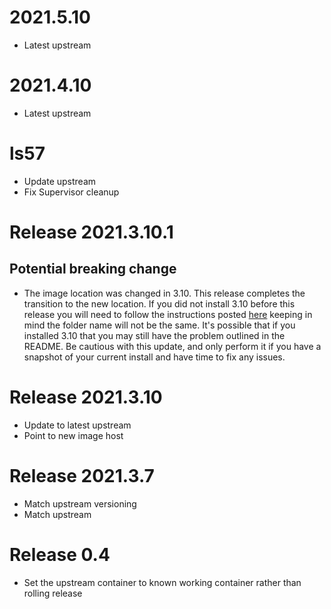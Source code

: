 # 2021.5.10
- Latest upstream
# 2021.4.10
- Latest upstream
# ls57
- Update upstream
- Fix Supervisor cleanup
# Release 2021.3.10.1
## Potential breaking change
- The image location was changed in 3.10. This release completes the transition to the new location. If you did not install 3.10 before this release you will need to follow the instructions posted [here](https://github.com/haberda/hassio_addons/blob/master/signal/README.md) keeping in mind the folder name will not be the same. It's possible that if you installed 3.10 that you may still have the problem outlined in the README. Be cautious with this update, and only perform it if you have a snapshot of your current install and have time to fix any issues.
# Release 2021.3.10
- Update to latest upstream
- Point to new image host
# Release 2021.3.7
- Match upstream versioning
- Match upstream
# Release 0.4
- Set the upstream container to known working container rather than rolling release
